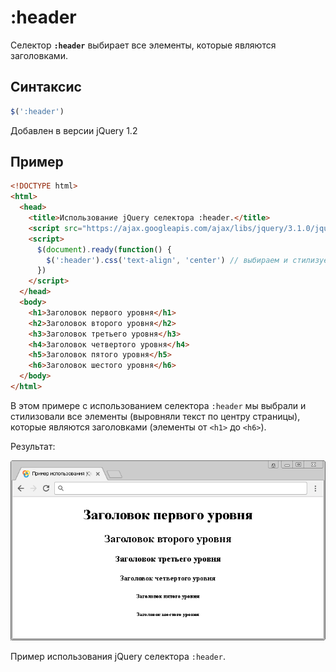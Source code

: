 # :header

Селектор **`:header`** выбирает все элементы, которые являются заголовками.

## Синтаксис

```js
$(':header')
```

Добавлен в версии jQuery 1.2

## Пример

```html
<!DOCTYPE html>
<html>
  <head>
    <title>Использование jQuery селектора :header.</title>
    <script src="https://ajax.googleapis.com/ajax/libs/jquery/3.1.0/jquery.min.js"></script>
    <script>
      $(document).ready(function() {
        $(':header').css('text-align', 'center') // выбираем и стилизуем все элементы, которые являются заголовками
      })
    </script>
  </head>
  <body>
    <h1>Заголовок первого уровня</h1>
    <h2>Заголовок второго уровня</h2>
    <h3>Заголовок третьего уровня</h3>
    <h4>Заголовок четвертого уровня</h4>
    <h5>Заголовок пятого уровня</h5>
    <h6>Заголовок шестого уровня</h6>
  </body>
</html>
```

В этом примере с использованием селектора `:header` мы выбрали и стилизовали все элементы (выровняли текст по центру страницы), которые являются заголовками (элементы от `<h1>` до `<h6>`).

Результат:

![Пример использования jQuery селектора :header.](972.png)

Пример использования jQuery селектора `:header`.
